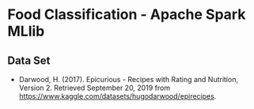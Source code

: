 # Food Classification - Apache Spark MLlib

## Data Set
- Darwood, H. (2017). Epicurious - Recipes with Rating and Nutrition, Version 2. Retrieved September 20, 2019 from https://www.kaggle.com/datasets/hugodarwood/epirecipes.